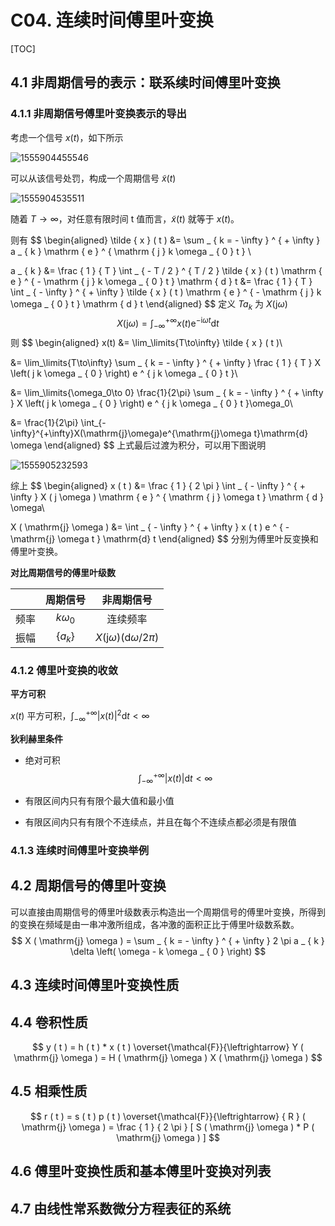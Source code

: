 # C04. 连续时间傅里叶变换

[TOC]

## 4.1 非周期信号的表示：联系续时间傅里叶变换

### 4.1.1 非周期信号傅里叶变换表示的导出

考虑一个信号 $x(t)$，如下所示

![1555904455546](assets/1555904455546.png)

可以从该信号处罚，构成一个周期信号 $\tilde { x } ( t )$ 

![1555904535511](assets/1555904535511.png)

随着 $T\to\infty$，对任意有限时间 t 值而言，$\tilde{x}(t)$ 就等于 $x(t)$。

则有
$$
\begin{aligned}
\tilde { x } ( t ) &= \sum _ { k = - \infty } ^ { + \infty } a _ { k } \mathrm { e } ^ { \mathrm { j } k \omega _ { 0 } t } \\

a _ { k } &= \frac { 1 } { T } \int _ { - T / 2 } ^ { T / 2 } \tilde { x } ( t ) \mathrm { e } ^ { - \mathrm { j } k \omega _ { 0 } t } \mathrm { d } t
&= \frac { 1 } { T } \int _ { - \infty } ^ { + \infty } \tilde { x } ( t ) \mathrm { e } ^ { - \mathrm { j } k \omega _ { 0 } t } \mathrm { d } t
\end{aligned}
$$
定义 $T a_k$ 为 $X(\mathrm{j}\omega)$ 
$$
X ( \mathrm{j} \omega ) = \int _ { - \infty } ^ { + \infty } x ( t ) \mathrm { e } ^ { - \mathrm { i } \omega t } \mathrm { d } t
$$
则
$$
\begin{aligned}
x(t)
&= \lim_\limits{T\to\infty} \tilde { x } ( t )\\

&= \lim_\limits{T\to\infty} \sum _ { k = - \infty } ^ { + \infty } \frac { 1 } { T } X \left( j k \omega _ { 0 } \right) e ^ { j k \omega _ { 0 } t }\\

&= \lim_\limits{\omega_0\to 0} \frac{1}{2\pi} \sum _ { k = - \infty } ^ { + \infty } X \left( j k \omega _ { 0 } \right) e ^ { j k \omega _ { 0 } t }\omega_0\\

&= \frac{1}{2\pi} \int_{-\infty}^{+\infty}X(\mathrm{j}\omega)e^{\mathrm{j}\omega t}\mathrm{d} \omega
\end{aligned}
$$
上式最后过渡为积分，可以用下图说明

![1555905232593](assets/1555905232593.png)

综上
$$
\begin{aligned}
x ( t ) &= \frac { 1 } { 2 \pi } \int _ { - \infty } ^ { + \infty } X ( j \omega ) \mathrm { e } ^ { \mathrm { j } \omega t } \mathrm { d } \omega\\

X ( \mathrm{j} \omega ) &= \int _ { - \infty } ^ { + \infty } x ( t ) e ^ { - \mathrm{j} \omega t } \mathrm{d} t
\end{aligned}
$$
分别为傅里叶反变换和傅里叶变换。

**对比周期信号的傅里叶级数** 

|      |  周期信号   |                  非周期信号                  |
| :--: | :---------: | :------------------------------------------: |
| 频率 | $k\omega_0$ |                   连续频率                   |
| 振幅 |  $\{a_k\}$  | $X(\mathrm{j}\omega)(\mathrm{d}\omega/2\pi)$ |

### 4.1.2 傅里叶变换的收敛

**平方可积** 

$x(t)$ 平方可积，$\int_{-\infty}^{+\infty}|x(t)|^2\mathrm{d}t<\infty$ 

**狄利赫里条件** 

- 绝对可积
  $$
  \int_{-\infty}^{+\infty}|x(t)|\mathrm{d}t<\infty
  $$

- 有限区间内只有有限个最大值和最小值

- 有限区间内只有有限个不连续点，并且在每个不连续点都必须是有限值

### 4.1.3 连续时间傅里叶变换举例

## 4.2 周期信号的傅里叶变换

可以直接由周期信号的傅里叶级数表示构造出一个周期信号的傅里叶变换，所得到的变换在频域是由一串冲激所组成，各冲激的面积正比于傅里叶级数系数。
$$
X ( \mathrm{j} \omega ) = \sum _ { k = - \infty } ^ { + \infty } 2 \pi a _ { k } \delta \left( \omega - k \omega _ { 0 } \right)
$$

## 4.3 连续时间傅里叶变换性质

## 4.4 卷积性质

$$
y ( t ) = h ( t ) * x ( t ) \overset{\mathcal{F}}{\leftrightarrow} Y ( \mathrm{j} \omega ) = H ( \mathrm{j} \omega ) X ( \mathrm{j} \omega )
$$

## 4.5 相乘性质

$$
r ( t ) = s ( t ) p ( t ) \overset{\mathcal{F}}{\leftrightarrow} { R } ( \mathrm{j} \omega ) = \frac { 1 } { 2 \pi } [ S ( \mathrm{j} \omega ) * P ( \mathrm{j} \omega ) ]
$$

## 4.6 傅里叶变换性质和基本傅里叶变换对列表

## 4.7 由线性常系数微分方程表征的系统

